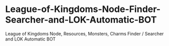 # League-of-Kingdoms-Node-Finder-Searcher-and-LOK-Automatic-BOT
League of Kingdoms Node, Resources, Monsters, Charms Finder / Searcher and LOK Automatic BOT
